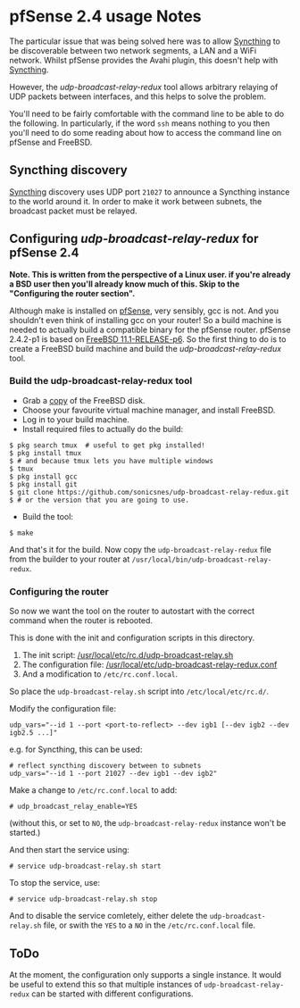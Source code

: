 # pfSense 2.4 usage Notes

The particular issue that was being solved here was to allow [Syncthing][] to
be discoverable between two network segments, a LAN and a WiFi network.
Whilst pfSense provides the Avahi plugin, this doesn't help with [Syncthing][].

However, the *udp-broadcast-relay-redux* tool allows arbitrary relaying of UDP
packets between interfaces, and this helps to solve the problem.

You'll need to be fairly comfortable with the command line to be able to do the
following.  In particularly, if the word `ssh` means nothing to you then you'll
need to do some reading about how to access the command line on pfSense and
FreeBSD.

## Syncthing discovery

[Syncthing][] discovery uses UDP port `21027` to announce a Syncthing instance
to the world around it.  In order to make it work between subnets, the
broadcast packet must be relayed.

## Configuring *udp-broadcast-relay-redux* for pfSense 2.4

**Note. This is written from the perspective of a Linux user.  if you're already a BSD user then you'll already know much of this.  Skip to the "Configuring the router section".**

Although make is installed on [pfSense][], very sensibly, gcc is not.  And you
shouldn't even think of installing gcc on your router!  So a build machine is
needed to actually build a compatible binary for the pfSense router.  pfSense
2.4.2-p1 is based on
[FreeBSD 11.1-RELEASE-p6](https://www.freebsd.org/releases/11.1R/).
So the first thing to do is to create a FreeBSD build machine and build the
*udp-broadcast-relay-redux* tool.

### Build the udp-broadcast-relay-redux tool

* Grab a [copy](https://download.freebsd.org/ftp/releases/amd64/amd64/ISO-IMAGES/11.1/FreeBSD-11.1-RELEASE-amd64-disc1.iso) of the FreeBSD disk.
* Choose your favourite virtual machine manager, and install FreeBSD.
* Log in to your build machine.
* Install required files to actually do the build:

```shell
$ pkg search tmux  # useful to get pkg installed!
$ pkg install tmux
$ # and because tmux lets you have multiple windows
$ tmux
$ pkg install gcc
$ pkg install git
$ git clone https://github.com/sonicsnes/udp-broadcast-relay-redux.git
$ # or the version that you are going to use.
```

* Build the tool:

```shell
$ make
```

And that's it for the build.  Now copy the `udp-broadcast-relay-redux` file
from the builder to your router at `/usr/local/bin/udp-broadcast-relay-redux`.

### Configuring the router

So now we want the tool on the router to autostart with the correct command
when the router is rebooted.

This is done with the init and configuration scripts in this directory.

1. The init script: [/usr/local/etc/rc.d/udp-broadcast-relay.sh](udp-broadcast-relay.sh)
2. The configuration file: [/usr/local/etc/udp-broadcast-relay-redux.conf](udp-broadcast-relay-redux.conf)
3. And a modification to `/etc/rc.conf.local`.

So place the `udp-broadcast-relay.sh` script into `/etc/local/etc/rc.d/`.

Modify the configuration file:

```shell
udp_vars="--id 1 --port <port-to-reflect> --dev igb1 [--dev igb2 --dev igb2.5 ...]"
```

e.g. for Syncthing, this can be used:

```shell
# reflect syncthing discovery between to subnets
udp_vars="--id 1 --port 21027 --dev igb1 --dev igb2"
```

Make a change to `/etc/rc.conf.local` to add:

```shell
# udp_broadcast_relay_enable=YES
```

(without this, or set to `NO`, the `udp-broadcast-relay-redux` instance won't be started.)

And then start the service using:

```shell
# service udp-broadcast-relay.sh start
```

To stop the service, use:

```shell
# service udp-broadcast-relay.sh stop
```

And to disable the service comletely, either delete the
`udp-broadcast-relay.sh` file, or swith the `YES` to a `NO` in the
`/etc/rc.conf.local` file.

## ToDo

At the moment, the configuration only supports a single instance.  It would be
useful to extend this so that multiple instances of `udp-broadcast-relay-redux`
can be started with different configurations.


[Syncthing]: https://syncthing.net/
[pfSense]: https://www.pfsense.org/
